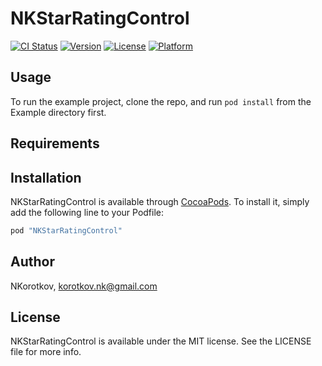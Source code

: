 # NKStarRatingControl

[![CI Status](http://img.shields.io/travis/NKorotkov/NKStarRatingControl.svg?style=flat)](https://travis-ci.org/NKorotkov/NKStarRatingControl)
[![Version](https://img.shields.io/cocoapods/v/NKStarRatingControl.svg?style=flat)](http://cocoapods.org/pods/NKStarRatingControl)
[![License](https://img.shields.io/cocoapods/l/NKStarRatingControl.svg?style=flat)](http://cocoapods.org/pods/NKStarRatingControl)
[![Platform](https://img.shields.io/cocoapods/p/NKStarRatingControl.svg?style=flat)](http://cocoapods.org/pods/NKStarRatingControl)

## Usage

To run the example project, clone the repo, and run `pod install` from the Example directory first.

## Requirements

## Installation

NKStarRatingControl is available through [CocoaPods](http://cocoapods.org). To install
it, simply add the following line to your Podfile:

```ruby
pod "NKStarRatingControl"
```

## Author

NKorotkov, korotkov.nk@gmail.com

## License

NKStarRatingControl is available under the MIT license. See the LICENSE file for more info.
